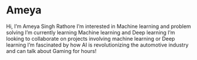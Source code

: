 # Ameya
Hi, I’m Ameya Singh Rathore
I’m interested in Machine learning and problem solving
I’m currently learning Machine learning and Deep learning
I’m looking to collaborate on projects involving machine learning or Deep learning
I’m fascinated by how AI is revolutionizing the automotive industry and can talk about Gaming for hours!
